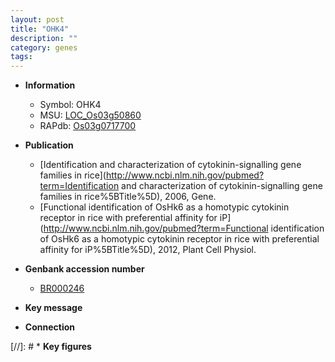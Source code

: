 ```yaml
---
layout: post
title: "OHK4"
description: ""
category: genes
tags: 
---
```


* **Information**  
    + Symbol: OHK4  
    + MSU: [LOC_Os03g50860](http://rice.uga.edu/cgi-bin/ORF_infopage.cgi?orf=LOC_Os03g50860)  
    + RAPdb: [Os03g0717700](http://rapdb.dna.affrc.go.jp/viewer/gbrowse_details/irgsp1?name=Os03g0717700)  

* **Publication**  
    + [Identification and characterization of cytokinin-signalling gene families in rice](http://www.ncbi.nlm.nih.gov/pubmed?term=Identification and characterization of cytokinin-signalling gene families in rice%5BTitle%5D), 2006, Gene.
    + [Functional identification of OsHk6 as a homotypic cytokinin receptor in rice with preferential affinity for iP](http://www.ncbi.nlm.nih.gov/pubmed?term=Functional identification of OsHk6 as a homotypic cytokinin receptor in rice with preferential affinity for iP%5BTitle%5D), 2012, Plant Cell Physiol.

* **Genbank accession number**  
    + [BR000246](http://www.ncbi.nlm.nih.gov/nuccore/BR000246)

* **Key message**  

* **Connection**  

[//]: # * **Key figures**  


